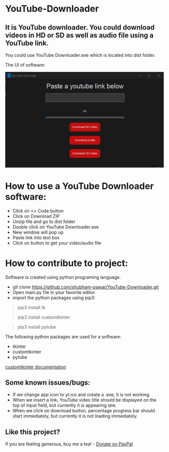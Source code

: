 # YouTube-Downloader
## It is YouTube downloader. You could download videos in HD or SD as well as audio file using a YouTube link.  

You could use YouTube Downloader.exe which is located into dist folder.

The UI of software:

![YouTube Downloader UI](https://github.com/shubham-pawar/YouTube-Downloader/blob/main/UI.png?raw=true)

# How to use a YouTube Downloader software:
- Click on <> Code button
- Click on Download ZIP
- Unzip file and go to dist folder
- Double click on YouTube Downloader.exe
- New window will pop up
- Paste link into text box
- Click on button to get your video/audio file

# How to contribute to project:

Software is created using python programing language. 
- git clone https://github.com/shubham-pawar/YouTube-Downloader.git
- Open main.py file in your favorite editor
- import the python packages using pip3:
> pip3 install tk

> pip3 install customtkinter

> pip3 install pytube

The following python packages are used for a software:
- tkinter
- customtkinter
- pytube

[customtkinter documentation](https://github.com/TomSchimansky/CustomTkinter/wiki/Packaging)

## Some known issues/bugs:
- If we change app icon to yt.ico and create a .exe, it is not working.
- When we insert a link, YouTube video title should be displayed on the top of input field, but currently it is appearing late.
- When we click on download button, percentage progress bar should start immediately, but currently it is not loading immediately.

## Like this project?

If you are feeling generous, buy me a tea! - [Donate on PayPal](https://www.paypal.com/paypalme/shub1602)
